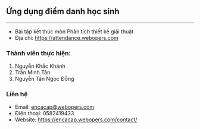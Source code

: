 ## Ứng dụng điểm danh học sinh
<hr />

- Bài tập kết thúc môn Phân tích thiết kế giải thuật
- Địa chỉ: https://attendance.webopers.com

### Thành viên thực hiện:
1. Nguyễn Khắc Khánh
2. Trần Minh Tân
3. Nguyễn Tấn Ngọc Đỗng

### Liên hệ
- Email: encacap@webopers.com
- Điện thoại: 0582419433
- Website: https://encacap.webopers.com/contact/